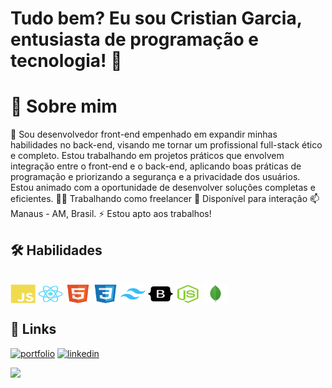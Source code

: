 # Tudo bem? Eu sou Cristian Garcia, entusiasta de programação e tecnologia! 👋

# 🚀 Sobre mim
🔭 Sou  desenvolvedor front-end empenhado em expandir minhas habilidades no back-end, visando me tornar um profissional full-stack ético e completo. Estou trabalhando em projetos práticos que envolvem integração entre o front-end e o back-end, aplicando boas práticas de programação e priorizando a segurança e a privacidade dos usuários. Estou animado com a oportunidade de desenvolver soluções completas e eficientes.
👩‍💻 Trabalhando como freelancer
💬 Disponível para interação
📫 Manaus - AM, Brasil.
⚡ Estou apto aos trabalhos!

## 🛠 Habilidades
<div style="display: inline_block"><br> 
  <img align="center" alt="JavaScrip-logo" height="30" width="40" src="https://raw.githubusercontent.com/devicons/devicon/master/icons/javascript/javascript-plain.svg">
  <img align="center" alt="React-logo" height="30" width="40" src="https://raw.githubusercontent.com/devicons/devicon/master/icons/react/react-original.svg">
    <img align="center" alt="HTML-logo" height="30" width="40" src="https://raw.githubusercontent.com/devicons/devicon/master/icons/html5/html5-original.svg">
  <img align="center" alt="CSS-logo" height="30" width="40" src="https://raw.githubusercontent.com/devicons/devicon/master/icons/css3/css3-original.svg">
 <img align="center" alt="Tailwind CSS logo" height="30" width="40" src="https://raw.githubusercontent.com/devicons/devicon/master/icons/tailwindcss/tailwindcss-plain.svg">
  <img align="center" alt="Bootstrap logo" height="30" width="40" src="https://raw.githubusercontent.com/devicons/devicon/master/icons/bootstrap/bootstrap-plain.svg">
  <img align="center" alt="Node.js logo" height="30" width="40" src="https://raw.githubusercontent.com/devicons/devicon/master/icons/nodejs/nodejs-original.svg">  
  <img align="center" alt="MongoDB logo" height="30" width="40" src="https://raw.githubusercontent.com/devicons/devicon/master/icons/mongodb/mongodb-original.svg">
</div>

<div> 

  ## 🔗 Links
[![portfolio](https://img.shields.io/badge/my_portfolio-000?style=for-the-badge&logo=ko-fi&logoColor=white)]([https://dev-g](https://github.com/dev-garcia))
[![linkedin](https://img.shields.io/badge/linkedin-0A66C2?style=for-the-badge&logo=linkedin&logoColor=white)]([https://www.linkedin.com/](https://www.linkedin.com/in/cristian-garcia-web/))

 <a href = "mailto:garcia.ac.cristian@gmail.com"><img src="https://img.shields.io/badge/-Gmail-%23333?style=for-the-badge&logo=gmail&logoColor=white" target="_blank"></a>

